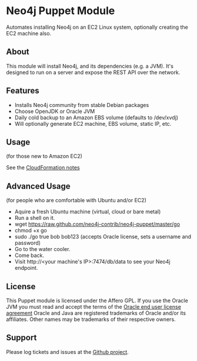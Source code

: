 Neo4j Puppet Module
===================

Automates installing Neo4j on an EC2 Linux system, optionally creating the EC2 machine also.

About
-----

This module will install Neo4j, and its dependencies (e.g. a JVM).  It's designed to run on a server and expose the REST
API over the network.

Features
--------

* Installs Neo4j community from stable Debian packages
* Choose OpenJDK or Oracle JVM
* Daily cold backup to an Amazon EBS volume (defaults to /dev/xvdj)
* Will optionally generate EC2 machine, EBS volume, static IP, etc.

Usage
-----
(for those new to Amazon EC2)

See the [CloudFormation notes](/neo4j-contrib/neo4j-puppet/blob/master/README.CLOUDFORMATION.md)


Advanced Usage
--------------
(for people who are comfortable with Ubuntu and/or EC2)

* Aquire a fresh Ubuntu machine (virtual, cloud or bare metal)
* Run a shell on it.
* wget https://raw.github.com/neo4j-contrib/neo4j-puppet/master/go
* chmod +x go
* sudo ./go true bob bob123 (accepts Oracle license, sets a username and password)
* Go to the water cooler.
* Come back.
* Visit http://<your machine's IP>:7474/db/data to see your Neo4j endpoint.


License
-------
This Puppet module is licensed under the Affero GPL.
If you use the Oracle JVM you must read and accept the terms of the [Oracle end user license agreement](http://www.oracle.com/technetwork/java/javase/terms/license/index.html)
Oracle and Java are registered trademarks of Oracle and/or its affiliates. Other names may be trademarks of their respective owners.


Support
-------

Please log tickets and issues at the [Github project](https://github.com/neo4j-contrib/neo4j-puppet).